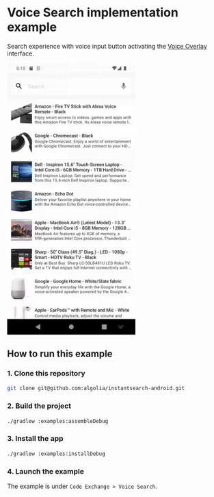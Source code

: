 # Voice Search implementation example

Search experience with voice input button activating the [Voice Overlay](https://github.com/algolia/voice-overlay-android) interface.

<img src="/docs/img/codex/voice_search.gif" width="300"/>

## How to run this example

### 1. Clone this repository

```sh
git clone git@github.com:algolia/instantsearch-android.git
```

### 2. Build the project

```sh
./gradlew :examples:assembleDebug
```

### 3. Install the app

```sh
./gradlew :examples:installDebug
```

### 4. Launch the example

The example is under `Code Exchange > Voice Search`.
